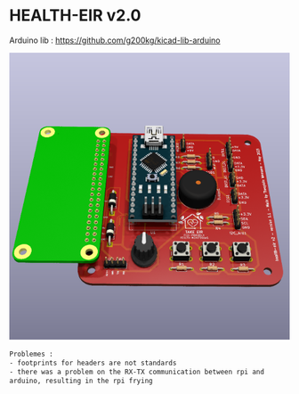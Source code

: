 # HEALTH-EIR v2.0

Arduino lib :
https://github.com/g200kg/kicad-lib-arduino

![](render.png)

```
Problemes :
- footprints for headers are not standards
- there was a problem on the RX-TX communication between rpi and arduino, resulting in the rpi frying 

```
